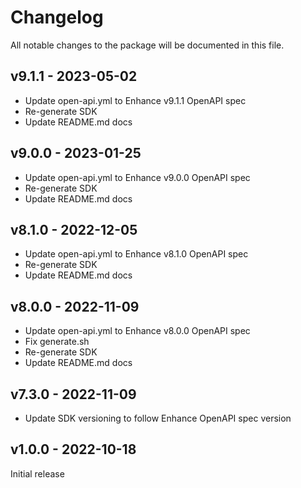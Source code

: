 # Changelog

All notable changes to the package will be documented in this file.

## v9.1.1 - 2023-05-02

- Update open-api.yml to Enhance v9.1.1 OpenAPI spec
- Re-generate SDK
- Update README.md docs

## v9.0.0 - 2023-01-25

- Update open-api.yml to Enhance v9.0.0 OpenAPI spec
- Re-generate SDK
- Update README.md docs

## v8.1.0 - 2022-12-05

- Update open-api.yml to Enhance v8.1.0 OpenAPI spec
- Re-generate SDK
- Update README.md docs

## v8.0.0 - 2022-11-09

- Update open-api.yml to Enhance v8.0.0 OpenAPI spec
- Fix generate.sh
- Re-generate SDK
- Update README.md docs

## v7.3.0 - 2022-11-09

- Update SDK versioning to follow Enhance OpenAPI spec version

## v1.0.0 - 2022-10-18

Initial release

